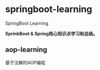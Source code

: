 # springboot-learning
SpringBoot Learning

**SprinbBoot & Spring核心知识点学习和总结。**

## aop-learning
基于注解的AOP编程
